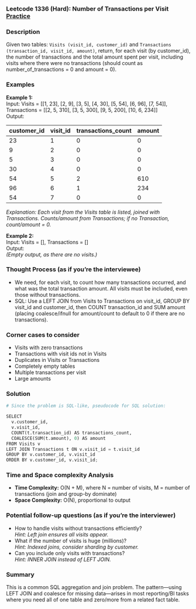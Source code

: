 ### Leetcode 1336 (Hard): Number of Transactions per Visit [Practice](https://leetcode.com/problems/number-of-transactions-per-visit)

### Description  
Given two tables: `Visits (visit_id, customer_id)` and `Transactions (transaction_id, visit_id, amount)`, return, for each visit (by customer_id), the number of transactions and the total amount spent per visit, including visits where there were no transactions (should count as number_of_transactions = 0 and amount = 0).

### Examples  

**Example 1:**  
Input: Visits = [[1, 23], [2, 9], [3, 5], [4, 30], [5, 54], [6, 96], [7, 54]], Transactions = [[2, 5, 310], [3, 5, 300], [9, 5, 200], [10, 6, 234]]  
Output: 
  
| customer_id | visit_id | transactions_count | amount |  
| ----------- | -------- | ----------------- | ------ |  
|        23   |     1    |        0          |    0   |  
|         9   |     2    |        0          |    0   |  
|         5   |     3    |        0          |    0   |  
|        30   |     4    |        0          |    0   |  
|        54   |     5    |        2          | 610    |  
|        96   |     6    |        1          | 234    |  
|        54   |     7    |        0          |    0   |  

*Explanation: Each visit from the Visits table is listed, joined with Transactions. Counts/amount from Transactions; if no Transaction, count/amount = 0.*

**Example 2:**  
Input: Visits = [], Transactions = []  
Output:  
*(Empty output, as there are no visits.)*

### Thought Process (as if you’re the interviewee)  
- We need, for each visit, to count how many transactions occurred, and what was the total transaction amount. All visits must be included, even those without transactions.
- SQL: Use a LEFT JOIN from Visits to Transactions on visit_id, GROUP BY visit_id and customer_id, then COUNT transaction_id and SUM amount (placing coalesce/ifnull for amount/count to default to 0 if there are no transactions).

### Corner cases to consider  
- Visits with zero transactions
- Transactions with visit ids not in Visits
- Duplicates in Visits or Transactions
- Completely empty tables
- Multiple transactions per visit
- Large amounts

### Solution

```python
# Since the problem is SQL-like, pseudocode for SQL solution:

SELECT
  v.customer_id,
  v.visit_id,
  COUNT(t.transaction_id) AS transactions_count,
  COALESCE(SUM(t.amount), 0) AS amount
FROM Visits v
LEFT JOIN Transactions t ON v.visit_id = t.visit_id
GROUP BY v.customer_id, v.visit_id
ORDER BY v.customer_id, v.visit_id;
```

### Time and Space complexity Analysis  

- **Time Complexity:** O(N + M), where N = number of visits, M = number of transactions (join and group-by dominate)
- **Space Complexity:** O(N), proportional to output

### Potential follow-up questions (as if you’re the interviewer)  

- How to handle visits without transactions efficiently?  
  *Hint: Left join ensures all visits appear.*
- What if the number of visits is huge (millions)?  
  *Hint: Indexed joins, consider sharding by customer.*
- Can you include only visits with transactions?  
  *Hint: INNER JOIN instead of LEFT JOIN.*

### Summary
This is a common SQL aggregation and join problem. The pattern—using LEFT JOIN and coalesce for missing data—arises in most reporting/BI tasks where you need all of one table and zero/more from a related fact table.